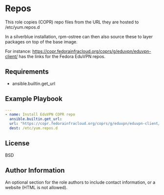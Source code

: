 Repos
=========

This role copies (COPR) repo files from the URL they are hosted to /etc/yum.repos.d

In a silverblue installation, rpm-ostree can then also source these to layer packages on top of the base image.

For instance: https://copr.fedorainfracloud.org/coprs/g/eduvpn/eduvpn-client/ has the links for the Fedora EduVPN repos.


Requirements
------------

- ansible.builtin.get_url


Example Playbook
----------------

```yaml
---
- name: Install EduVPN COPR repo
  ansible.builtin.get_url:
  url: "https://copr.fedorainfracloud.org/coprs/g/eduvpn/eduvpn-client/repo/fedora-{{ dist_version }}/group_eduvpn-eduvpn-client-fedora-{{ dist_version }}.repo"
  dest: /etc/yum.repos.d 
```

License
-------

BSD

Author Information
------------------

An optional section for the role authors to include contact information, or a website (HTML is not allowed).
